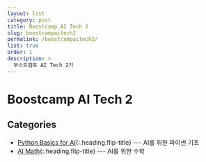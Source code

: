 ```yaml
---
layout: list
category: post
title: Boostcamp AI Tech 2
slug: boostcampaitech2
permalink: /boostcampaitech2/
list: true
order: 1
description: >
  부스트캠프 AI Tech 2기
---
```


# Boostcamp AI Tech 2

## Categories

* [Python Basics for AI]{:.heading.flip-title} --- AI를 위한 파이썬 기초
* [AI Math]{:.heading.flip-title} --- AI를 위한 수학

[Python Basics for AI]: /pythonbasicsforai/
[AI Math]: /aimath/